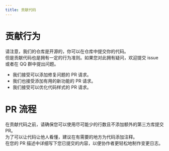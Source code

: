 ```yaml
---
title: 贡献代码
---
```


# 贡献行为  
请注意，我们的仓库是开源的，你可以在仓库中提交你的代码。  
但是贡献代码也是拥有一定的行为准则。如果您对此拥有疑问，欢迎提交 issue 或者在 QQ 群中提出问题。

* 我们接受可以添加修复问题的 PR 请求。
* 我们也接受添加有用的新功能的 PR 请求。
* 我们接受可以优化代码样式的 PR 请求。


# PR 流程
在贡献代码之前，请确保您可以使用尽可能少的行数且不添加额外的第三方库提交 PR。  
为了可以让代码让他人看懂，建议在有需要的地方为代码添加注释。  
在您的 PR 描述中详细写下您已提交的内容，以便协作者更轻松地制作变更日志。